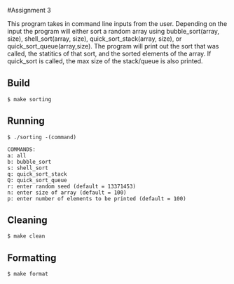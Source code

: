 #Assignment 3

This program takes in command line inputs from the user. Depending on the input the program
will either sort a random array using bubble_sort(array, size), shell_sort(array, size), quick_sort_stack(array, size), or quick_sort_queue(array,size). The program will print
out the sort that was called, the statitics of that sort, and the sorted elements of the array. If quick_sort is called, the max size of the stack/queue is also printed.

## Build

	$ make sorting
	
## Running

	$ ./sorting -(command)
	
	COMMANDS:
	a: all
	b: bubble_sort
	s: shell_sort
	q: quick_sort_stack
	Q: quick_sort_queue
	r: enter random seed (default = 13371453)
	n: enter size of array (default = 100)
	p: enter number of elements to be printed (default = 100)
	
## Cleaning
	$ make clean
	
## Formatting
	$ make format
